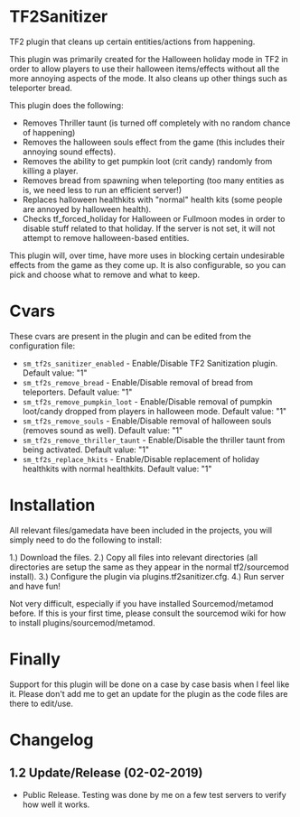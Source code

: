 # TF2Sanitizer
TF2 plugin that cleans up certain entities/actions from happening. 

This plugin was primarily created for the Halloween holiday mode in TF2 in order to allow players to use their halloween items/effects without all the more annoying aspects of the mode. It also cleans up other things such as teleporter bread.

This plugin does the following:

- Removes Thriller taunt (is turned off completely with no random chance of happening)
- Removes the halloween souls effect from the game (this includes their annoying sound effects).
- Removes the ability to get pumpkin loot (crit candy) randomly from killing a player.
- Removes bread from spawning when teleporting (too many entities as is, we need less to run an efficient server!)
- Replaces halloween healthkits with "normal" health kits (some people are annoyed by halloween health).
- Checks tf_forced_holiday for Halloween or Fullmoon modes in order to disable stuff related to that holiday. If the server is not set, it will not attempt to remove halloween-based entities.

This plugin will, over time, have more uses in blocking certain undesirable effects from the game as they come up. It is also configurable, so you can pick and choose what to remove and what to keep.

# Cvars

These cvars are present in the plugin and can be edited from the configuration file:

- `sm_tf2s_sanitizer_enabled` - Enable/Disable TF2 Sanitization plugin. Default value: "1"
- `sm_tf2s_remove_bread` - Enable/Disable removal of bread from teleporters. Default value: "1"
- `sm_tf2s_remove_pumpkin_loot` - Enable/Disable removal of pumpkin loot/candy dropped from players in halloween mode. Default value: "1"
- `sm_tf2s_remove_souls` - Enable/Disable removal of halloween souls (removes sound as well). Default value: "1"
- `sm_tf2s_remove_thriller_taunt` - Enable/Disable the thriller taunt from being activated. Default value: "1"
- `sm_tf2s_replace_hkits` - Enable/Disable replacement of holiday healthkits with normal healthkits. Default value: "1"

# Installation

All relevant files/gamedata have been included in the projects, you will simply need to do the following to install:

1.) Download the files.
2.) Copy all files into relevant directories (all directories are setup the same as they appear in the normal tf2/sourcemod install).
3.) Configure the plugin via plugins.tf2sanitizer.cfg.
4.) Run server and have fun!

Not very difficult, especially if you have installed Sourcemod/metamod before. If this is your first time, please consult the sourcemod wiki for how to install plugins/sourcemod/metamod.

# Finally

Support for this plugin will be done on a case by case basis when I feel like it. Please don't add me to get an update for the plugin as the code files are there to edit/use.

# Changelog
1.2 Update/Release (02-02-2019)
-----------------
- Public Release. Testing was done by me on a few test servers to verify how well it works.

